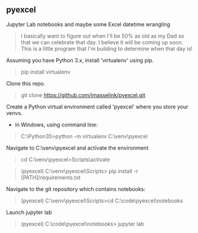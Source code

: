 ## pyexcel
Jupyter Lab notebooks and maybe some Excel datetime wrangling
>I basically want to figure out when I'll be 50% as old as my Dad so that we can celebrate that day. I believe it will be coming up soon.
This is a little program that I'm building to determine when that day is!

Assuming you have Python 3.x, install 'virtualenv' using pip.
> pip install virtualenv

Clone this repo.
> git clone https://github.com/jmasselink/pyexcel.git

Create a Python virtual environment called 'pyexcel' where you store your venvs.
 - in Windows, using command line:
>  C:\Python35>python -m virtualenv C:\venv\pyexcel

Navigate to C:\venv\pyexcel and activate the environment
> cd C:\venv\pyexcel>Scripts\activate

> (pyexcel) C:\venv\pyexcel\Scripts> pip install -r [PATH]/requirements.txt

Navigate to the git repository which contains notebooks:
> (pyexcel) C:\venv\pyexcel\Scripts>cd C:\code\pyexcel\notebooks

Launch jupyter lab
> (pyexcel) C:\code\pyexcel\notebooks> jupyter lab
